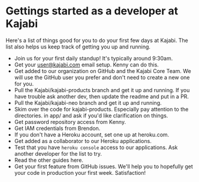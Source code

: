# Gettings started as a developer at Kajabi

Here's a list of things good for you to do your first few days at Kajabi.
The list also helps us keep track of getting you up and running.

* Join us for your first daily standup!  It's typically around 9:30am.
* Get your user@kajabi.com email setup.  Kenny can do this.
* Get added to our organization on GitHub and the Kajabi Core Team.  We will use the
  GitHub user you prefer and don't need to create a new one for you.
* Pull the Kajabi/kajabi-products branch and get it up and running.  If you have
  trouble ask another dev, then update the readme and put in a PR.
* Pull the Kajabi/kajabi-neo branch and get it up and running.
* Skim over the code for kajabi-products.  Especially pay attention to the directories.
  in app/ and ask if you'd like clarification on things.
* Get password repository access from Kenny.
* Get IAM credentials from Brendon.
* If you don't have a Heroku account, set one up at heroku.com.
* Get added as a collaborator to our Heroku applications.
* Test that you have `heroku console` access to our applications.  Ask another developer
  for the list to try.
* Read the other guides here.
* Get your first feature from GitHub issues.  We'll help you to hopefully get your code
  in production your first week.  Satisfaction!
